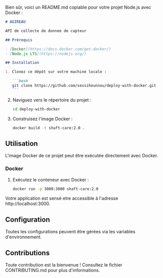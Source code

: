 Bien sûr, voici un README.md copiable pour votre projet Node.js avec Docker :

````markdown
# AGIREAU

API de collecte de donnee de capteur

## Prérequis

- [Docker](https://docs.docker.com/get-docker/)
- [Node.js LTS](https://nodejs.org/)

## Installation

1. Clonez ce dépôt sur votre machine locale :

   ```bash
   git clone https://github.com/sessihounnou/deploy-with-docker.git
   ```
````

2. Naviguez vers le répertoire du projet :

   ```bash
   cd deploy-with-docker
   ```

3. Construisez l'image Docker :

   ```bash
   docker build -t shaft-care:2.0 .
   ```

## Utilisation

L'image Docker de ce projet peut être exécutée directement avec Docker.

### Docker

1. Exécutez le conteneur avec Docker :

   ```bash
   docker run -p 3000:3000 shaft-care:2.0
   ```

Votre application est sensé etre accessible à l'adresse http://localhost:3000.

## Configuration

Toutes les configurations peuvent être gérées via les variables d'environnement.

## Contributions

Toute contribution est la bienvenue ! Consultez le fichier CONTRIBUTING.md pour plus d'informations.
